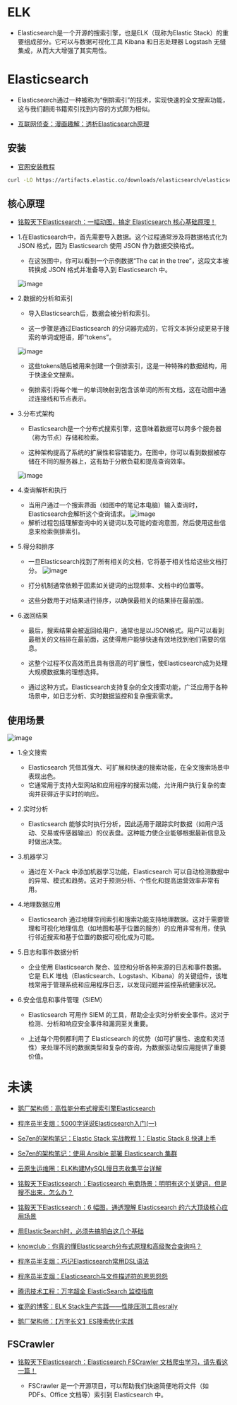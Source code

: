 # ELK

- Elasticsearch是一个开源的搜索引擎，也是ELK（现称为Elastic Stack）的重要组成部分。它可以与数据可视化工具 Kibana 和日志处理器 Logstash 无缝集成，从而大大增强了其实用性。

# Elasticsearch

- Elasticsearch通过一种被称为“倒排索引”的技术，实现快速的全文搜索功能，这与我们翻阅书籍索引找到内容的方式颇为相似。

- [互联网侦查：漫画趣解：透析Elasticsearch原理](https://mp.weixin.qq.com/s?__biz=MzI2NDY1MTA3OQ==&mid=2247484402&idx=1&sn=4bc2a0b2020e6fbf58316f94de542646&chksm=eaa82bdadddfa2ccb522df2ffbf5a29feea1383be0c689eb0c95c03d0d0d82bbbffb47f2b48b&scene=21#wechat_redirect)

## 安装

- [官网安装教程](https://www.elastic.co/guide/en/elasticsearch/reference/current/targz.html)

```sh
curl -LO https://artifacts.elastic.co/downloads/elasticsearch/elasticsearch-8.13.4-linux-x86_64.tar.gz
```

## 核心原理

- [铭毅天下Elasticsearch：一幅动图，搞定 Elasticsearch 核心基础原理！](https://mp.weixin.qq.com/s/qBKaad9NV6yD9Nr3IZkvBQ)

- 1.在Elasticsearch中，首先需要导入数据。这个过程通常涉及将数据格式化为 JSON 格式，因为 Elasticsearch 使用 JSON 作为数据交换格式。

    - 在这张图中，你可以看到一个示例数据“The cat in the tree”，这段文本被转换成 JSON 格式并准备导入到 Elasticsearch 中。

    ![image](./Pictures/elk/导入数据.avif)

- 2.数据的分析和索引

    - 导入Elasticsearch后，数据会被分析和索引。

    - 这一步骤是通过Elasticsearch 的分词器完成的，它将文本拆分成更易于搜索的单词或短语，即“tokens”。

    ![image](./Pictures/elk/数据分析和索引.avif)

    - 这些tokens随后被用来创建一个倒排索引，这是一种特殊的数据结构，用于快速全文搜索。

    - 倒排索引将每个唯一的单词映射到包含该单词的所有文档，这在动图中通过连接线和节点表示。

- 3.分布式架构

    - Elasticsearch是一个分布式搜索引擎，这意味着数据可以跨多个服务器（称为节点）存储和检索。

    - 这种架构提高了系统的扩展性和容错能力。在图中，你可以看到数据被存储在不同的服务器上，这有助于分散负载和提高查询效率。

    ![image](./Pictures/elk/分布式架构.avif)

- 4.查询解析和执行

    - 当用户通过一个搜索界面（如图中的笔记本电脑）输入查询时，Elasticsearch会解析这个查询请求。
        ![image](./Pictures/elk/查询解析和执行.avif)
    - 解析过程包括理解查询中的关键词以及可能的查询意图，然后使用这些信息来检索倒排索引。


- 5.得分和排序

    - 一旦Elasticsearch找到了所有相关的文档，它将基于相关性给这些文档打分。
        ![image](./Pictures/elk/得分和排序.avif)

    - 打分机制通常依赖于因素如关键词的出现频率、文档中的位置等。

    - 这些分数用于对结果进行排序，以确保最相关的结果排在最前面。

- 6.返回结果

    - 最后，搜索结果会被返回给用户，通常也是以JSON格式。用户可以看到最相关的文档排在最前面，这使得用户能够快速有效地找到他们需要的信息。

    - 这整个过程不仅高效而且具有很高的可扩展性，使Elasticsearch成为处理大规模数据集的理想选择。

    - 通过这种方式，Elasticsearch支持复杂的全文搜索功能，广泛应用于各种场景中，如日志分析、实时数据监控和复杂搜索需求。

## 使用场景

![image](./Pictures/elk/导入数据.avif)

- 1.全文搜索
    - Elasticsearch 凭借其强大、可扩展和快速的搜索功能，在全文搜索场景中表现出色。
    - 它通常用于支持大型网站和应用程序的搜索功能，允许用户执行复杂的查询并获得近乎实时的响应。

- 2.实时分析
    - Elasticsearch 能够实时执行分析，因此适用于跟踪实时数据（如用户活动、交易或传感器输出）的仪表盘。这种能力使企业能够根据最新信息及时做出决策。

- 3.机器学习
    - 通过在 X-Pack 中添加机器学习功能，Elasticsearch 可以自动检测数据中的异常、模式和趋势。这对于预测分析、个性化和提高运营效率非常有用。

- 4.地理数据应用
    - Elasticsearch 通过地理空间索引和搜索功能支持地理数据。这对于需要管理和可视化地理信息（如地图和基于位置的服务）的应用非常有用，使执行邻近搜索和基于位置的数据可视化成为可能。

- 5.日志和事件数据分析
    - 企业使用 Elasticsearch 聚合、监控和分析各种来源的日志和事件数据。它是 ELK 堆栈（Elasticsearch、Logstash、Kibana）的关键组件，该堆栈常用于管理系统和应用程序日志，以发现问题并监控系统健康状况。

- 6.安全信息和事件管理（SIEM）
    - Elasticsearch 可用作 SIEM 的工具，帮助企业实时分析安全事件。这对于检测、分析和响应安全事件和漏洞至关重要。

    - 上述每个用例都利用了 Elasticsearch 的优势（如可扩展性、速度和灵活性）来处理不同的数据类型和复杂的查询，为数据驱动型应用提供了重要价值。

# 未读

- [鹅厂架构师：高性能分布式搜索引擎Elasticsearch](https://zhuanlan.zhihu.com/p/698817997)

- [程序员半支烟：5000字详说Elasticsearch入门(一)](https://mp.weixin.qq.com/s/bVhZ40ddB_Ke_2kzC6GgdA)

- [Se7en的架构笔记：Elastic Stack 实战教程 1：Elastic Stack 8 快速上手](https://mp.weixin.qq.com/s/MZcO_wUTPWoOgQKIuQXXYA)

- [Se7en的架构笔记：使用 Ansible 部署 Elasticsearch 集群](https://mp.weixin.qq.com/s/nsXGJ6rZNTuunPutKo1nWQ)

- [云原生运维圈：ELK构建MySQL慢日志收集平台详解](https://mp.weixin.qq.com/s/W2l9jminOflJO28EqyNJSA)

- [铭毅天下Elasticsearch：Elasticsearch 电商场景：明明有这个关键词，但是搜不出来，怎么办？](https://mp.weixin.qq.com/s/eTHZZTQWFaxgReNpa2mNaw)

- [铭毅天下Elasticsearch：6 幅图，通透理解 Elasticsearch 的六大顶级核心应用场景](https://mp.weixin.qq.com/s/cZw1ltk2Ar5UPeX1pJfhgA)

- [用ElasticSearch时，必须先搞明白这几个基础](https://mp.weixin.qq.com/s/L8_lXuodCpObokybX6xtlw)

- [knowclub：你真的懂Elasticsearch分布式原理和高级聚合查询吗？](https://mp.weixin.qq.com/s/MfDuIVai3yc9A63f7siiXQ)

- [程序员半支烟：巧记Elasticsearch常用DSL语法](https://mp.weixin.qq.com/s/X2qjkkrN0moUVWlJHSXX8w)

- [程序员半支烟：Elasticsearch与文件描述符的恩恩怨怨](https://mp.weixin.qq.com/s/3_Pti61GppMa9CzUy9CXRg)

- [腾讯技术工程：万字超全 ElasticSearch 监控指南](https://mp.weixin.qq.com/s/mO3TkKw3U9QZe_IoLV_Y_Q)

- [崔亮的博客：ELK Stack生产实践——性能压测工具esrally](https://mp.weixin.qq.com/s/05wgfsXD5KTjwkjiCSjnpw)

- [鹅厂架构师：【万字长文】ES搜索优化实践](https://zhuanlan.zhihu.com/p/720931769)

## FSCrawler

- [铭毅天下Elasticsearch：Elasticsearch FSCrawler 文档爬虫学习，请先看这一篇！](https://mp.weixin.qq.com/s/5_bvwUQdqUOQj76CNu4ZAQ)

    - FSCrawler 是一个开源项目，可以帮助我们快速简便地将文件（如 PDFs、Office 文档等）索引到 Elasticsearch 中。
